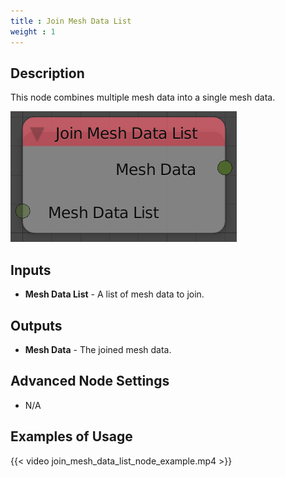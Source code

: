 ```yaml
---
title : Join Mesh Data List
weight : 1
---
```


## Description

This node combines multiple mesh data into a single mesh data.

![image](join_mesh_data_list_node.png)

## Inputs

- **Mesh Data List** - A list of mesh data to join.

## Outputs

- **Mesh Data** - The joined mesh data.

## Advanced Node Settings

- N/A

## Examples of Usage

{{< video join_mesh_data_list_node_example.mp4 >}}
